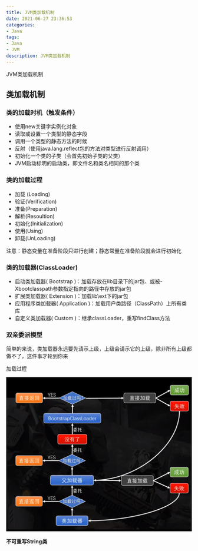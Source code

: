 ```yaml
---
title: JVM类加载机制
date: 2021-06-27 23:36:53
categories:
- Java
tags:
- Java
- JVM
description: JVM类加载机制
---
```


JVM类加载机制

<!-- more -->

类加载机制
---

### 类的加载时机（触发条件）

- 使用new关键字实例化对象
- 读取或设置一个类型的静态字段
- 调用一个类型的静态方法的时候
- 反射（使用java.lang.reflect包的方法对类型进行反射调用）
- 初始化一个类的子类（会首先初始子类的父类）
- JVM启动标明的启动类，即文件名和类名相同的那个类

### 类的加载过程

- 加载 (Loading)
- 验证(Verification)
- 准备(Preparation)
- 解析(Resoultion)
- 初始化(Initialization)
- 使用(Using)
- 卸载(UnLoading)

注意：静态变量在准备阶段只进行创建；静态常量在准备阶段就会进行初始化

### 类的加载器(ClassLoader)

- 启动类加载器( Bootstrap )：加载存放在lib目录下的jar包、或被-Xbootclasspath参数指定指向的路径中存放的jar包
- 扩展类加载器( Extension )：加载lib\ext下的jar包
- 应用程序类加载器( Application )：加载用户类路径（ClassPath）上所有类库
- 自定义类加载器( Custom )：继承classLoader，重写findClass方法



### 双亲委派模型

简单的来说，类加载器永远要先请示上级，上级会请示它的上级，除非所有上级都做不了，这件事才轮到你来

加载过程

![ClassLoader](JVM类加载机制/ClassLoader.png)

**不可重写String类**
